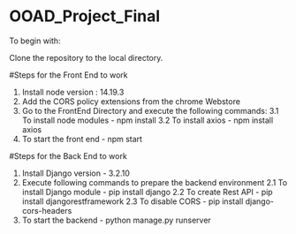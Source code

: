 # OOAD_Project_Final

To begin with:

Clone the repository to the local directory.

#Steps for the Front End to work

1. Install node version : 14.19.3
2. Add the CORS policy extensions from the chrome Webstore
3. Go to the FrontEnd Directory and execute the following commands:
    3.1 To install node modules - npm install
    3.2 To install axios -  npm install axios
4. To start the front end - npm start
    
#Steps for the Back End to work

1. Install Django version - 3.2.10
2. Execute following commands to prepare the backend environment
   2.1 To install Django module - pip install django
   2.2 To create Rest API - pip install djangorestframework
   2.3 To disable CORS - pip install django-cors-headers
3. To start the backend - python manage.py runserver

